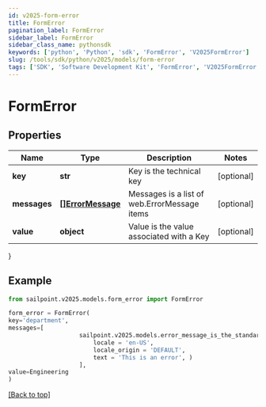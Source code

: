 ```yaml
---
id: v2025-form-error
title: FormError
pagination_label: FormError
sidebar_label: FormError
sidebar_class_name: pythonsdk
keywords: ['python', 'Python', 'sdk', 'FormError', 'V2025FormError']
slug: /tools/sdk/python/v2025/models/form-error
tags: ['SDK', 'Software Development Kit', 'FormError', 'V2025FormError']
---
```


# FormError

## Properties

| Name | Type | Description | Notes |
| --- | --- | --- | --- |
| **key** | **str** | Key is the technical key | [optional] |
| **messages** | [**[]ErrorMessage**](error-message) | Messages is a list of web.ErrorMessage items | [optional] |
| **value** | **object** | Value is the value associated with a Key | [optional] |

}

## Example

```python
from sailpoint.v2025.models.form_error import FormError

form_error = FormError(
key='department',
messages=[
                    sailpoint.v2025.models.error_message_is_the_standard_api_error_response_message_type/.ErrorMessage is the standard API error response message type.(
                        locale = 'en-US',
                        locale_origin = 'DEFAULT',
                        text = 'This is an error', )
                    ],
value=Engineering
)

```

[[Back to top]](#)
